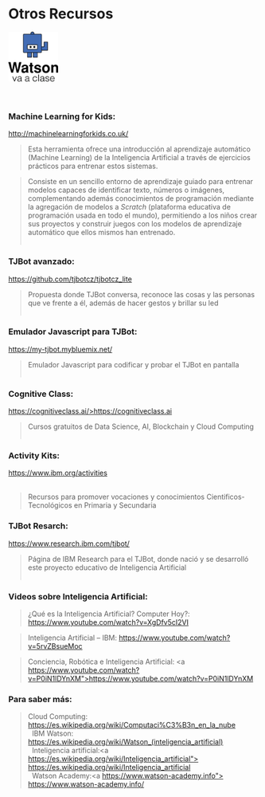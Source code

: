 # Otros Recursos


<a href="https://www.watsonvaaclase.es/"><img id="img1" src="files/img/tj.png" width="100" height="100"></a><br> <br><br>

### Machine Learning for Kids: 

<a href="http://machinelearningforkids.co.uk/">http://machinelearningforkids.co.uk/</a>

> Esta herramienta ofrece una introducción al aprendizaje automático (Machine Learning) de la Inteligencia Artificial a través de ejercicios prácticos para entrenar estos sistemas. 

> Consiste en un sencillo entorno de aprendizaje guiado para entrenar modelos capaces de identificar texto, números o imágenes, complementando además conocimientos de programación mediante la agregación de modelos a *Scratch* (plataforma educativa de programación usada en todo el mundo), permitiendo a los niños crear sus proyectos y construir juegos con los modelos de aprendizaje automático que ellos mismos han entrenado.<br> <br> 



### TJBot avanzado: 
<a href="https://github.com/tjbotcz/tjbotcz_lite">https://github.com/tjbotcz/tjbotcz_lite</a>

> Propuesta donde TJBot conversa, reconoce las cosas y las personas que ve frente a él, además de hacer gestos y brillar su led <br> <br> 
 
### Emulador Javascript para TJBot: 
<a href="https://my-tjbot.mybluemix.net">https://my-tjbot.mybluemix.net/ </a>

> Emulador Javascript para codificar y probar el TJBot en pantalla <br> <br> 

### Cognitive Class: 
<a href="https://cognitiveclass.ai/">https://cognitiveclass.ai/>https://cognitiveclass.ai</a>

> Cursos gratuitos de Data Science, AI, Blockchain y Cloud Computing <br> <br> 

### Activity Kits:
<a href="https://www.ibm.com/ibm/responsibility/initiatives/activityki">https://www.ibm.org/activities</a><br><br> 

> Recursos para promover vocaciones y conocimientos Cientificos-Tecnológicos en Primaria y Secundaria

### TJBot Resarch:
<a href="https://www.research.ibm.com/tjbot/"> https://www.research.ibm.com/tjbot/</a>

> Página de IBM Research para el TJBot, donde nació y se desarrolló este proyecto educativo de Inteligencia Artificial <br> <br> 

### Videos sobre Inteligencia Artificial:

>¿Qué es la Inteligencia Artificial? Computer Hoy?:<a href="https://es.wikipedia.org/wiki/Computaci%C3%B3n_en_la_nube"> https://www.youtube.com/watch?v=XgDfv5cI2VI</a><br>

>Inteligencia Artificial – IBM: <a href="https://www.youtube.com/watch?v=5rvZBsueMoc">https://www.youtube.com/watch?v=5rvZBsueMoc</a><br>

>Conciencia, Robótica e Inteligencia Artificial: <a https://www.youtube.com/watch?v=P0iN1lDYnXM">https://www.youtube.com/watch?v=P0iN1lDYnXM</a><br>


### Para saber más:

> Cloud Computing: <a href="https://es.wikipedia.org/wiki/Computaci%C3%B3n_en_la_nube">https://es.wikipedia.org/wiki/Computaci%C3%B3n_en_la_nube</a><br>
 
> IBM Watson: <a href="https://es.wikipedia.org/wiki/Watson_(inteligencia_artificial)">https://es.wikipedia.org/wiki/Watson_(inteligencia_artificial)</a><br>
 
> Inteligencia artificial:<a https://es.wikipedia.org/wiki/Inteligencia_artificial"> https://es.wikipedia.org/wiki/Inteligencia_artificial</a><br>
 
> Watson Academy:<a https://www.watson-academy.info"> https://www.watson-academy.info/</a><br>






